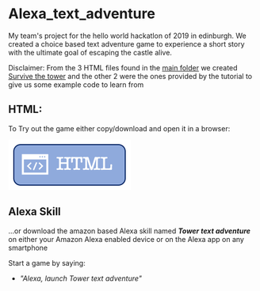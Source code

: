 # Alexa_text_adventure
My team's project for the hello world hackatlon of 2019 in edinburgh. We created a choice based text adventure game to experience a short story with the ultimate goal of escaping the castle alive.

Disclaimer: From the 3 HTML files found in the [main folder](https://github.com/Newcastle98/Alexa_text_adventure/blob/master/lambda/custom) we created [Survive the tower](https://github.com/Newcastle98/Alexa_text_adventure/blob/master/lambda/custom/Survive%20the%20tower.html)
and the other 2 were the ones provided by the tutorial to give us some example code to learn from

## __HTML:__
To Try out the game either copy/download and open it in a browser:

[<img src="https://github.com/Newcastle98/Support_Files/blob/master/Alexa/HTML_Button.png" />](https://github.com/Newcastle98/Alexa_text_adventure/blob/master/lambda/custom/Survive%20the%20tower.html)

## __Alexa Skill__
...or download the amazon based Alexa skill named __*Tower text adventure*__ on either your Amazon Alexa enabled device or on the Alexa app on any smartphone

Start a game by saying: 
* *"Alexa, launch Tower text adventure"*
